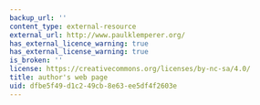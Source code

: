 ```yaml
---
backup_url: ''
content_type: external-resource
external_url: http://www.paulklemperer.org/
has_external_licence_warning: true
has_external_license_warning: true
is_broken: ''
license: https://creativecommons.org/licenses/by-nc-sa/4.0/
title: author's web page
uid: dfbe5f49-d1c2-49cb-8e63-ee5df4f2603e
---
```

